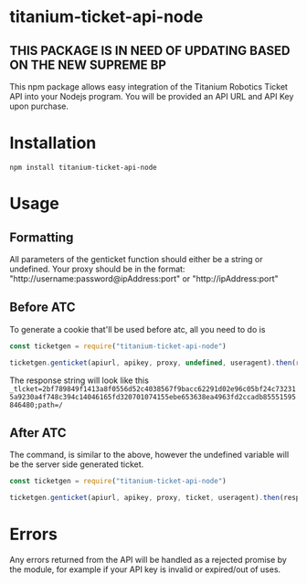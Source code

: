 # titanium-ticket-api-node

## THIS PACKAGE IS IN NEED OF UPDATING BASED ON THE NEW SUPREME BP

This npm package allows easy integration of the Titanium Robotics Ticket API into your Nodejs program. You will be provided an API URL and API Key upon purchase. 


# Installation
```npm install titanium-ticket-api-node```

# Usage

## Formatting
All parameters of the genticket function should either be a string or undefined.
Your proxy should be in the format: "http://username:password@ipAddress:port" or "http://ipAddress:port"

## Before ATC

To generate a cookie that'll be used before atc, all you need to do is
```javascript
const ticketgen = require("titanium-ticket-api-node")

ticketgen.genticket(apiurl, apikey, proxy, undefined, useragent).then(response => {/* Your code afterwards here */}).catch(err => console.log(err))
```
The response string will look like this
```_tlcket=2bf789849f1413a8f0556d52c4038567f9bacc62291d02e96c05bf24c732315a9230a4f748c394c14046165fd320701074155ebe653638ea4963fd2ccadb85551595846480;path=/```

## After ATC

The command, is similar to the above, however the undefined variable will be the server side generated ticket.
```javascript
const ticketgen = require("titanium-ticket-api-node")

ticketgen.genticket(apiurl, apikey, proxy, ticket, useragent).then(response => {/* Your code afterwards here */}).catch(err => console.log(err))
```

# Errors
Any errors returned from the API will be handled as a rejected promise by the module, for example if your API key is invalid or expired/out of uses.
